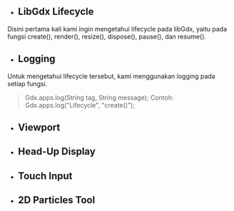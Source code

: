 * ## LibGdx Lifecycle
Disini pertama kali kami ingin mengetahui lifecycle pada libGdx, yaitu pada fungsi create(), render(), resize(), dispose(), pause(), dan resume().

* ## Logging
Untuk mengetahui lifecycle tersebut, kami menggunakan logging pada setiap fungsi. 
> Gdx.apps.log(String tag, String message);
Contoh:
> Gdx.apps.log("Lifecycle", "create()");

* ## Viewport
* ## Head-Up Display
* ## Touch Input
* ## 2D Particles Tool
